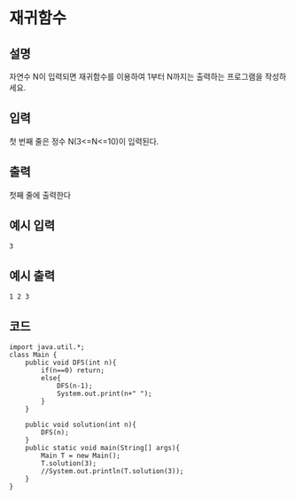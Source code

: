 # 재귀함수

## 설명
자연수 N이 입력되면 재귀함수를 이용하여 1부터 N까지는 출력하는 프로그램을 작성하세요.
## 입력
첫 번째 줄은 정수 N(3<=N<=10)이 입력된다.
## 출력
첫째 줄에 출력한다
## 예시 입력
```text
3
```

## 예시 출력
```text
1 2 3
```


## 코드
```
import java.util.*;
class Main {
	public void DFS(int n){
		if(n==0) return;
		else{
			DFS(n-1);
			System.out.print(n+" ");
		}
	}

	public void solution(int n){
		DFS(n);
	}
	public static void main(String[] args){
		Main T = new Main();
		T.solution(3);
		//System.out.println(T.solution(3));
	}	
}
```